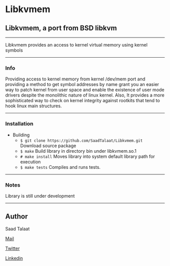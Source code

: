 # Libkvmem #
## Libkvmem, a port from BSD libkvm ##
---

Libkvmem provides an access to kernel virtual memory using kernel symbols

---

### Info ###

Providing access to kernel memory from kernel /dev/mem port and providing a method to get symbol addresses by name grant you an easier way to patch kernel from user space and enable the existence of user mode drivers despite the monolithic nature of linux kernel. Also, It provides a more sophisticated way to check on kernel integrity against rootkits that tend to hook linux main structures.

---

### Installation ###
* Building
    - `$ git clone https://github.com/SaadTalaat/Libkvmem.git`
    Download source package
    - `$ make`
    Build library in directory bin under libkvmem.so.1
    - `# make install`
    Moves library into system default library path for execution
    - `$ make tests`
    Compiles and runs tests.

---

### Notes ###

Library is still under development


---

## Author ##
Saad Talaat

[Mail][]

[Twitter][]

[Linkedin][]

[Mail]: mailto:saadtalaat@gmail.com
[Twitter]: http://twitter.com/sa3dtalaat
[Linkedin]: http://www.linkedin.com/in/saadtalaat
